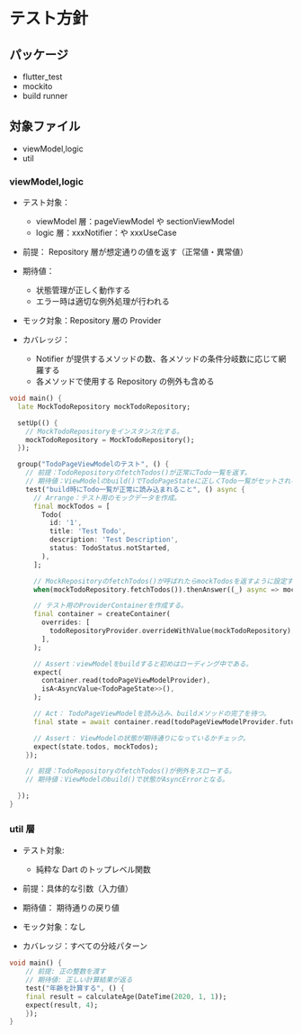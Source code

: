 # テスト方針

## パッケージ

- flutter_test
- mockito
- build runner

## 対象ファイル

- viewModel,logic
- util

### viewModel,logic

- テスト対象：

  - viewModel 層：pageViewModel や sectionViewModel
  - logic 層：xxxNotifier：や xxxUseCase

- 前提： Repository 層が想定通りの値を返す（正常値・異常値）
- 期待値：

  - 状態管理が正しく動作する
  - エラー時は適切な例外処理が行われる

- モック対象：Repository 層の Provider
- カバレッジ：
  - Notifier が提供するメソッドの数、各メソッドの条件分岐数に応じて網羅する
  - 各メソッドで使用する Repository の例外も含める

```dart
void main() {
  late MockTodoRepository mockTodoRepository;

  setUp(() {
    // MockTodoRepositoryをインスタンス化する。
    mockTodoRepository = MockTodoRepository();
  });

  group("TodoPageViewModelのテスト", () {
    // 前提：TodoRepositoryのfetchTodos()が正常にTodo一覧を返す。
    // 期待値：ViewModelのbuild()でTodoPageStateに正しくTodo一覧がセットされる。
    test("build時にTodo一覧が正常に読み込まれること", () async {
      // Arrange：テスト用のモックデータを作成。
      final mockTodos = [
        Todo(
          id: '1',
          title: 'Test Todo',
          description: 'Test Description',
          status: TodoStatus.notStarted,
        ),
      ];

      // MockRepositoryのfetchTodos()が呼ばれたらmockTodosを返すように設定する。
      when(mockTodoRepository.fetchTodos()).thenAnswer((_) async => mockTodos);

      // テスト用のProviderContainerを作成する。
      final container = createContainer(
        overrides: [
          todoRepositoryProvider.overrideWithValue(mockTodoRepository),
        ],
      );

      // Assert：viewModelをbuildすると初めはローディング中である。
      expect(
        container.read(todoPageViewModelProvider),
        isA<AsyncValue<TodoPageState>>(),
      );

      // Act： TodoPageViewModelを読み込み、buildメソッドの完了を待つ。
      final state = await container.read(todoPageViewModelProvider.future);

      // Assert： ViewModelの状態が期待通りになっているかチェック。
      expect(state.todos, mockTodos);
    });

    // 前提：TodoRepositoryのfetchTodos()が例外をスローする。
    // 期待値：ViewModelのbuild()で状態がAsyncErrorとなる。

  });
}
```

### util 層

- テスト対象:

  - 純粋な Dart のトップレベル関数

- 前提：具体的な引数（入力値）
- 期待値： 期待通りの戻り値
- モック対象：なし
- カバレッジ：すべての分岐パターン

```dart
void main() {
    // 前提: 正の整数を渡す
    // 期待値: 正しい計算結果が返る
    test("年齢を計算する", () {
    final result = calculateAge(DateTime(2020, 1, 1));
    expect(result, 4);
    });
}
```
